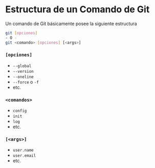 # Estructura de un Comando de Git 

Un comando de Git básicamente posee la siguiente estructura

```bash
git [opciones]
- O -
git <comando> [opciones] [<args>]
```

<div class="grid grid-cols-3 mt-10">
  <div v-click>

  ### `[opciones]`

  - `--global`
  - `--version`
  - `--oneline`
  - `--force` o `-f`
  - etc.

  </div>

  <div v-click>

  ### `<comandos>`

  - `config`
  - `init`
  - `log`
  - etc.

  </div>

  <div v-click>

  ### `[<args>]`

  - `user.name`
  - `user.email`
  - etc.

  </div>
</div>

